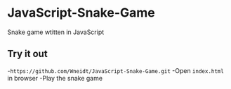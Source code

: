 # JavaScript-Snake-Game
Snake game wtitten in JavaScript

## Try it out 
-`https://github.com/Wneidt/JavaScript-Snake-Game.git`
-Open `index.html` in browser 
-Play the snake game
